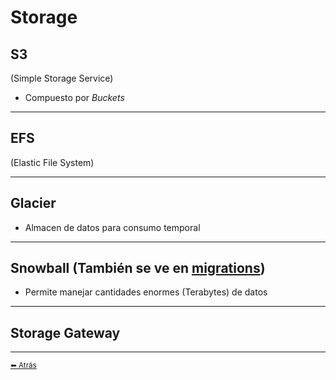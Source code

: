 # Storage

## S3
(Simple Storage Service)

* Compuesto por *Buckets*
___

## EFS
(Elastic File System)
___

## Glacier
* Almacen de datos para consumo temporal
___

## Snowball (También se ve en [migrations](./../migration/index.md#Snowball))
* Permite manejar cantidades enormes (Terabytes) de datos
___

## Storage Gateway

---
[<small>⬅ Atrás</small>](./../index.md)